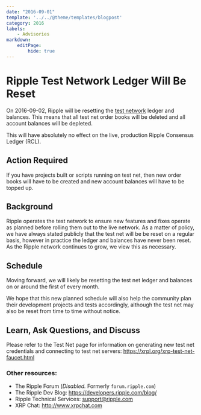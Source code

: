 ```yaml
---
date: "2016-09-01"
template: '../../@theme/templates/blogpost'
category: 2016
labels:
    - Advisories
markdown:
    editPage:
        hide: true
---
```

# Ripple Test Network Ledger Will Be Reset

On 2016-09-02, Ripple will be resetting the [test network](https://xrpl.org/xrp-test-net-faucet.html) ledger and balances. This means that all test net order books will be deleted and all account balances will be depleted.

This will have absolutely no effect on the live, production Ripple Consensus Ledger (RCL).

## Action Required

If you have projects built or scripts running on test net, then new order books will have to be created and new account balances will have to be topped up.

## Background

Ripple operates the test network to ensure new features and fixes operate as planned before rolling them out to the live network. As a matter of policy, we have always stated publicly that the test net will be be reset on a regular basis, however in practice the ledger and balances have never been reset. As the Ripple network continues to grow, we view this as necessary.

## Schedule

Moving forward, we will likely be resetting the test net ledger and balances on or around the first of every month.

We hope that this new planned schedule will also help the community plan their development projects and tests accordingly, although the test net may also be reset from time to time without notice.

## Learn, Ask Questions, and Discuss

Please refer to the Test Net page for information on generating new test net credentials and connecting to test net servers: <https://xrpl.org/xrp-test-net-faucet.html>

### Other resources:

* The Ripple Forum (_Disabled._ Formerly `forum.ripple.com`)
* The Ripple Dev Blog: <https://developers.ripple.com/blog/>
* Ripple Technical Services: <support@ripple.com>
* XRP Chat: <http://www.xrpchat.com>
